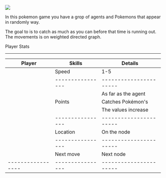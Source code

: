    ![](https://github.com/yakovElkobi/OOP_ex2/blob/master/resources/906edc8b6f1b7089442ce99ca0b5a7a2.jpg)

In this pokemon game you have a grop of agents and Pokemons that appear in randomly way.

The goal to is to catch as much as you can before that time is running out.
The movements is on weighted directed graph.

Player Stats

----------------------------------------------------------
|   **Player**    |    **Skills**  |      **Details**     |
|-----------------|----------------|----------------------|
|                 |      Speed     |      1-5             |
|                 |----------------|----------------------|                   
|                 |                |  As far as the agent | 
|                 |     Points     |  Catches Pokémon's   |
|                 |                |  The values increase |  
|                 |----------------|----------------------|
|                 |    Location    |  On the node         |
|                 |----------------|----------------------|                
|                 |    Next move   |  Next node           |
|-----------------|----------------|----------------------|

